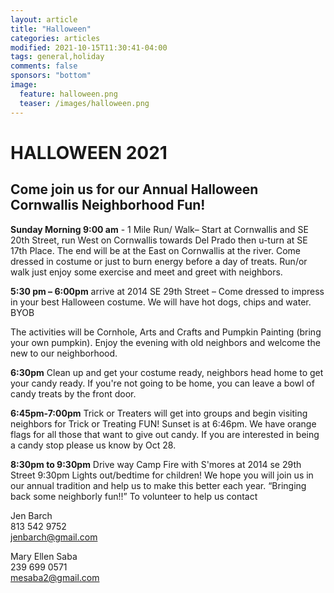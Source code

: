 ```yaml
---
layout: article
title: "Halloween"
categories: articles
modified: 2021-10-15T11:30:41-04:00
tags: general,holiday
comments: false
sponsors: "bottom"
image:
  feature: halloween.png
  teaser: /images/halloween.png
---
```






# HALLOWEEN 2021

## Come join us for our Annual Halloween Cornwallis Neighborhood Fun!

**Sunday Morning 9:00 am** - 1 Mile Run/ Walk– Start at Cornwallis and SE 20th Street, run West on Cornwallis
towards Del Prado then u-turn at SE 17th Place. The end will be at the East on Cornwallis at the river. Come
dressed in costume or just to burn energy before a day of treats. Run/or walk just enjoy some exercise and meet
and greet with neighbors.


**5:30 pm – 6:00pm** arrive at 2014 SE 29th Street – Come dressed to impress in your best Halloween costume. We
will have hot dogs, chips and water. BYOB

The activities will be Cornhole, Arts and Crafts and Pumpkin Painting (bring your own pumpkin). Enjoy the
evening with old neighbors and welcome the new to our neighborhood.

**6:30pm** Clean up and get your costume ready, neighbors head home to get your candy ready. If you're not
going to be home, you can leave a bowl of candy treats by the front door.

**6:45pm-7:00pm**  Trick or Treaters will get into groups and begin visiting neighbors for Trick or Treating FUN!
Sunset is at 6:46pm. We have orange flags for all those that want to give out candy. If you are interested in being
a candy stop please us know by Oct 28.

**8:30pm to 9:30pm** Drive way Camp Fire with S'mores at 2014 se 29th Street
9:30pm Lights out/bedtime for children!
We hope you will join us in our annual tradition and help us to make this better each year.
“Bringing back some neighborly fun!!” To volunteer to help us contact

Jen Barch\
813 542 9752\
[jenbarch@gmail.com](mailto:jenbarch@gmail.com)

Mary Ellen Saba\
239 699 0571\
[mesaba2@gmail.com](mailto:mesaba2@gmail.com)
